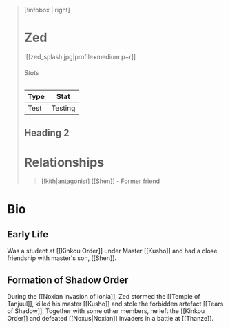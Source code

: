 > [!infobox | right]
> # Zed
> ![[zed_splash.jpg|profile+medium p+r]]
> 
> ###### Stats
> | Type | Stat |
> | ---- | ---- |
> | Test | Testing |
> ## Heading 2
> # Relationships
> > [!kith|antagonist] [[Shen]] - Former friend

# Bio
## Early Life
Was a student at [[Kinkou Order]] under Master [[Kusho]] and had a close friendship with master's son, [[Shen]].
## Formation of Shadow Order
During the [[Noxian invasion of Ionia]], Zed stormed the [[Temple of Tanjuul]], killed his master [[Kusho]] and stole the forbidden artefact [[Tears of Shadow]]. Together with some other members, he left the [[Kinkou Order]] and defeated [[Noxus|Noxian]] invaders in a battle at [[Thanze]].
